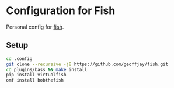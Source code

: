 # Configuration for Fish

Personal config for [fish](https://github.com/fish-shell/fish-shell).

## Setup

```bash
cd .config
git clone --recursive -j8 https://github.com/geoffjay/fish.git
cd plugins/bass && make install
pip install virtualfish
omf install bobthefish
```
